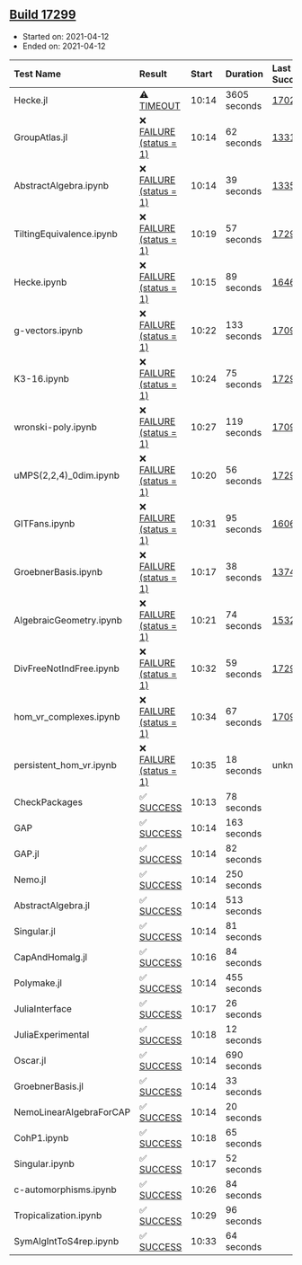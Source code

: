 ## [Build 17299](https://oscarci.mathematik.uni-kl.de/job/oscar/17299/)

* Started on: 2021-04-12
* Ended on: 2021-04-12

| Test Name    | Result | Start | Duration | Last Success | First Failure |
|:-------------|:-------|:------|:---------|:-------------|:--------------|
| Hecke.jl | ⚠ [TIMEOUT](https://oscarci.mathematik.uni-kl.de/job/oscar/17299/artifact/logs/build-17299/Hecke.jl.log) | 10:14 | 3605 seconds | [17022](https://oscarci.mathematik.uni-kl.de/job/oscar/17022/) | [17023](https://oscarci.mathematik.uni-kl.de/job/oscar/17023/) |
| GroupAtlas.jl | ❌ [FAILURE (status = 1)](https://oscarci.mathematik.uni-kl.de/job/oscar/17299/artifact/logs/build-17299/GroupAtlas.jl.log) | 10:14 | 62 seconds | [13311](https://oscarci.mathematik.uni-kl.de/job/oscar/13311/) | [13312](https://oscarci.mathematik.uni-kl.de/job/oscar/13312/) |
| AbstractAlgebra.ipynb | ❌ [FAILURE (status = 1)](https://oscarci.mathematik.uni-kl.de/job/oscar/17299/artifact/logs/build-17299/AbstractAlgebra.ipynb.log) | 10:14 | 39 seconds | [13355](https://oscarci.mathematik.uni-kl.de/job/oscar/13355/) | [13356](https://oscarci.mathematik.uni-kl.de/job/oscar/13356/) |
| TiltingEquivalence.ipynb | ❌ [FAILURE (status = 1)](https://oscarci.mathematik.uni-kl.de/job/oscar/17299/artifact/logs/build-17299/TiltingEquivalence.ipynb.log) | 10:19 | 57 seconds | [17297](https://oscarci.mathematik.uni-kl.de/job/oscar/17297/) | [17298](https://oscarci.mathematik.uni-kl.de/job/oscar/17298/) |
| Hecke.ipynb | ❌ [FAILURE (status = 1)](https://oscarci.mathematik.uni-kl.de/job/oscar/17299/artifact/logs/build-17299/Hecke.ipynb.log) | 10:15 | 89 seconds | [16463](https://oscarci.mathematik.uni-kl.de/job/oscar/16463/) | [16464](https://oscarci.mathematik.uni-kl.de/job/oscar/16464/) |
| g-vectors.ipynb | ❌ [FAILURE (status = 1)](https://oscarci.mathematik.uni-kl.de/job/oscar/17299/artifact/logs/build-17299/g-vectors.ipynb.log) | 10:22 | 133 seconds | [17099](https://oscarci.mathematik.uni-kl.de/job/oscar/17099/) | [17100](https://oscarci.mathematik.uni-kl.de/job/oscar/17100/) |
| K3-16.ipynb | ❌ [FAILURE (status = 1)](https://oscarci.mathematik.uni-kl.de/job/oscar/17299/artifact/logs/build-17299/K3-16.ipynb.log) | 10:24 | 75 seconds | [17298](https://oscarci.mathematik.uni-kl.de/job/oscar/17298/) | [17299](https://oscarci.mathematik.uni-kl.de/job/oscar/17299/) |
| wronski-poly.ipynb | ❌ [FAILURE (status = 1)](https://oscarci.mathematik.uni-kl.de/job/oscar/17299/artifact/logs/build-17299/wronski-poly.ipynb.log) | 10:27 | 119 seconds | [17098](https://oscarci.mathematik.uni-kl.de/job/oscar/17098/) | [17099](https://oscarci.mathematik.uni-kl.de/job/oscar/17099/) |
| uMPS(2,2,4)_0dim.ipynb | ❌ [FAILURE (status = 1)](https://oscarci.mathematik.uni-kl.de/job/oscar/17299/artifact/logs/build-17299/uMPS-2-2-4-_0dim.ipynb.log) | 10:20 | 56 seconds | [17297](https://oscarci.mathematik.uni-kl.de/job/oscar/17297/) | [17298](https://oscarci.mathematik.uni-kl.de/job/oscar/17298/) |
| GITFans.ipynb | ❌ [FAILURE (status = 1)](https://oscarci.mathematik.uni-kl.de/job/oscar/17299/artifact/logs/build-17299/GITFans.ipynb.log) | 10:31 | 95 seconds | [16068](https://oscarci.mathematik.uni-kl.de/job/oscar/16068/) | [16069](https://oscarci.mathematik.uni-kl.de/job/oscar/16069/) |
| GroebnerBasis.ipynb | ❌ [FAILURE (status = 1)](https://oscarci.mathematik.uni-kl.de/job/oscar/17299/artifact/logs/build-17299/GroebnerBasis.ipynb.log) | 10:17 | 38 seconds | [13748](https://oscarci.mathematik.uni-kl.de/job/oscar/13748/) | [13749](https://oscarci.mathematik.uni-kl.de/job/oscar/13749/) |
| AlgebraicGeometry.ipynb | ❌ [FAILURE (status = 1)](https://oscarci.mathematik.uni-kl.de/job/oscar/17299/artifact/logs/build-17299/AlgebraicGeometry.ipynb.log) | 10:21 | 74 seconds | [15322](https://oscarci.mathematik.uni-kl.de/job/oscar/15322/) | [15323](https://oscarci.mathematik.uni-kl.de/job/oscar/15323/) |
| DivFreeNotIndFree.ipynb | ❌ [FAILURE (status = 1)](https://oscarci.mathematik.uni-kl.de/job/oscar/17299/artifact/logs/build-17299/DivFreeNotIndFree.ipynb.log) | 10:32 | 59 seconds | [17297](https://oscarci.mathematik.uni-kl.de/job/oscar/17297/) | [17298](https://oscarci.mathematik.uni-kl.de/job/oscar/17298/) |
| hom_vr_complexes.ipynb | ❌ [FAILURE (status = 1)](https://oscarci.mathematik.uni-kl.de/job/oscar/17299/artifact/logs/build-17299/hom_vr_complexes.ipynb.log) | 10:34 | 67 seconds | [17099](https://oscarci.mathematik.uni-kl.de/job/oscar/17099/) | [17100](https://oscarci.mathematik.uni-kl.de/job/oscar/17100/) |
| persistent_hom_vr.ipynb | ❌ [FAILURE (status = 1)](https://oscarci.mathematik.uni-kl.de/job/oscar/17299/artifact/logs/build-17299/persistent_hom_vr.ipynb.log) | 10:35 | 18 seconds | unknown | unknown |
| CheckPackages | ✅ [SUCCESS](https://oscarci.mathematik.uni-kl.de/job/oscar/17299/artifact/logs/build-17299/CheckPackages.log) | 10:13 | 78 seconds |  |  |
| GAP | ✅ [SUCCESS](https://oscarci.mathematik.uni-kl.de/job/oscar/17299/artifact/logs/build-17299/GAP.log) | 10:14 | 163 seconds |  |  |
| GAP.jl | ✅ [SUCCESS](https://oscarci.mathematik.uni-kl.de/job/oscar/17299/artifact/logs/build-17299/GAP.jl.log) | 10:14 | 82 seconds |  |  |
| Nemo.jl | ✅ [SUCCESS](https://oscarci.mathematik.uni-kl.de/job/oscar/17299/artifact/logs/build-17299/Nemo.jl.log) | 10:14 | 250 seconds |  |  |
| AbstractAlgebra.jl | ✅ [SUCCESS](https://oscarci.mathematik.uni-kl.de/job/oscar/17299/artifact/logs/build-17299/AbstractAlgebra.jl.log) | 10:14 | 513 seconds |  |  |
| Singular.jl | ✅ [SUCCESS](https://oscarci.mathematik.uni-kl.de/job/oscar/17299/artifact/logs/build-17299/Singular.jl.log) | 10:14 | 81 seconds |  |  |
| CapAndHomalg.jl | ✅ [SUCCESS](https://oscarci.mathematik.uni-kl.de/job/oscar/17299/artifact/logs/build-17299/CapAndHomalg.jl.log) | 10:16 | 84 seconds |  |  |
| Polymake.jl | ✅ [SUCCESS](https://oscarci.mathematik.uni-kl.de/job/oscar/17299/artifact/logs/build-17299/Polymake.jl.log) | 10:14 | 455 seconds |  |  |
| JuliaInterface | ✅ [SUCCESS](https://oscarci.mathematik.uni-kl.de/job/oscar/17299/artifact/logs/build-17299/JuliaInterface.log) | 10:17 | 26 seconds |  |  |
| JuliaExperimental | ✅ [SUCCESS](https://oscarci.mathematik.uni-kl.de/job/oscar/17299/artifact/logs/build-17299/JuliaExperimental.log) | 10:18 | 12 seconds |  |  |
| Oscar.jl | ✅ [SUCCESS](https://oscarci.mathematik.uni-kl.de/job/oscar/17299/artifact/logs/build-17299/Oscar.jl.log) | 10:14 | 690 seconds |  |  |
| GroebnerBasis.jl | ✅ [SUCCESS](https://oscarci.mathematik.uni-kl.de/job/oscar/17299/artifact/logs/build-17299/GroebnerBasis.jl.log) | 10:14 | 33 seconds |  |  |
| NemoLinearAlgebraForCAP | ✅ [SUCCESS](https://oscarci.mathematik.uni-kl.de/job/oscar/17299/artifact/logs/build-17299/NemoLinearAlgebraForCAP.log) | 10:14 | 20 seconds |  |  |
| CohP1.ipynb | ✅ [SUCCESS](https://oscarci.mathematik.uni-kl.de/job/oscar/17299/artifact/logs/build-17299/CohP1.ipynb.log) | 10:18 | 65 seconds |  |  |
| Singular.ipynb | ✅ [SUCCESS](https://oscarci.mathematik.uni-kl.de/job/oscar/17299/artifact/logs/build-17299/Singular.ipynb.log) | 10:17 | 52 seconds |  |  |
| c-automorphisms.ipynb | ✅ [SUCCESS](https://oscarci.mathematik.uni-kl.de/job/oscar/17299/artifact/logs/build-17299/c-automorphisms.ipynb.log) | 10:26 | 84 seconds |  |  |
| Tropicalization.ipynb | ✅ [SUCCESS](https://oscarci.mathematik.uni-kl.de/job/oscar/17299/artifact/logs/build-17299/Tropicalization.ipynb.log) | 10:29 | 96 seconds |  |  |
| SymAlgIntToS4rep.ipynb | ✅ [SUCCESS](https://oscarci.mathematik.uni-kl.de/job/oscar/17299/artifact/logs/build-17299/SymAlgIntToS4rep.ipynb.log) | 10:33 | 64 seconds |  |  |
